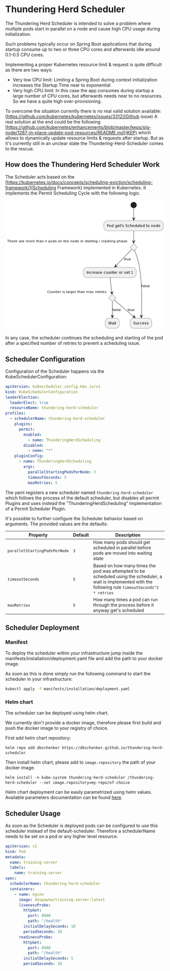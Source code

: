 # Thundering Herd Scheduler

The Thundering Herd Scheduler is intended to solve a problem where multiple pods start in parallel on a node and cause high CPU usage during initialization.

Such problems typically occur on Spring Boot applications that during startup consume up to two or three CPU cores and afterwards idle around 0.1-0.5 CPU cores.

Implementing a proper Kubernetes resource limit & request is quite difficult as there are two ways:
* Very low CPU limit: Limiting a Spring Boot during context initialization increases the Startup Time near to exponential
* Very high CPU limit: In this case the app consumes during startup a large number of CPU cores, but afterwards needs near to no resources. So we have a quite high over-provisioning.

To overcome the situation currently there is no real valid solution available: [https://github.com/kubernetes/kubernetes/issues/3312](Github issue)
A real solution at the end could be the following [https://github.com/kubernetes/enhancements/blob/master/keps/sig-node/1287-in-place-update-pod-resources/README.md](KEP) which allows to dynamically update resource limits & requests after startup.
But as it's currently still in an unclear state the Thundering-Herd-Scheduler comes to the rescue.


## How does the Thundering Herd Scheduler Work

The Scheduler acts based on the [https://kubernetes.io/docs/concepts/scheduling-eviction/scheduling-framework/](Scheduling Framework) implemented in Kubernetes.
It implements the Permit Scheduling Cycle with the following logic.

![Diagram](docs/images/diagram.png)

In any case, the scheduler continues the scheduling and starting of the pod after a specified number of retries to prevent a scheduling issue.

## Scheduler Configuration

Configuration of the Scheduler happens via the KubeSchedulerConfiguration:

```yaml
apiVersion: kubescheduler.config.k8s.io/v1
kind: KubeSchedulerConfiguration
leaderElection:
  leaderElect: true
  resourceName: thundering-herd-scheduler
profiles:
  - schedulerName: thundering-herd-scheduler
    plugins:
      permit:
        enabled:
          - name: ThunderingHerdScheduling
        disabled:
          - name: "*"
    pluginConfig:
      - name: ThunderingHerdScheduling
        args:
          parallelStartingPodsPerNode: 3
          timeoutSeconds: 5
          maxRetries: 5
```

The yaml registers a new scheduler named `thundering-herd-scheduler` which follows the process of the default scheduler, but disables all permit Plugins and uses instead the "ThunderingHerdScheduling" Implementation of a Permit Scheduler Plugin.

It's possible to further configure the Scheduler behavior based on arguments. The provided values are the defaults:

| Property                    | Default | Description                                                                                                                                                 |
|-----------------------------|---------|-------------------------------------------------------------------------------------------------------------------------------------------------------------|
| `parallelStartingPodsPerNode` | `3`       | How many pods should get scheduled in parallel before pods are moved into waiting state                                                                     |
| `timeoutSeconds`              | `5`       | Based on how many times the pod was attempted to be scheduled using the scheduler, a wait is implemented with the following rule `timeoutSeconds^2 * retries` |
| `maxRetries`                  | `5`       | How many times a pod can run through the process before it anyway get's scheduled                                                                           |


## Scheduler Deployment

### Manifest

To deploy the scheduler within your infrastructure jump inside the manifests/installation/deployment.yaml file and add the path to your docker image.

As soon as this is done simply run the following command to start the scheduler in your infrastructure:

```bash
kubectl apply -f manifests/installation/deployment.yaml
```

### Helm chart
The scheduler can be deployed using helm chart.

We currently don't provide a docker image, therefore please first build and push the docker image to your registry of choice.

First add helm chart repository:
```
helm repo add dbschenker https://dbschenker.github.io/thundering-herd-scheduler
```

Then install helm chart, please add to `image.repository` the path of your docker image.
```
helm install -n kube-system thundering-herd-scheduler /thundering-herd-scheduler --set image.repository=my-repo/of-choice
```

Helm chart deployment can be easily parametrized using helm values. Available parameters documentation can be found [here](charts/thundering-herd-scheduler/README.md).

## Scheduler Usage

As soon as the Scheduler is deployed pods can be configured to use this scheduler instead of the default-scheduler.
Therefore a schedulerName needs to be set on a pod or any higher level resource:

```yaml
apiVersion: v1
kind: Pod
metadata:
  name: training-server
  labels:
    name: training-server
spec:
  schedulerName: thundering-herd-scheduler
  containers:
    - name: nginx
      image: daspawnw/training-server:latest
      livenessProbe:
        httpGet:
          port: 8080
          path: "/health"
        initialDelaySeconds: 10
        periodSeconds: 10
      readinessProbe:
        httpGet:
          port: 8080
          path: "/health"
        initialDelaySeconds: 5
        periodSeconds: 10
```
